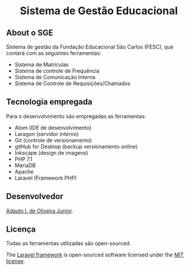 <h1 align="center">Sistema de Gestão Educacional</h1>

## About o SGE

Sistema de gestão da Fundação Educacional São Carlos (FESC), que contará com as seguintes ferramentas:

- Sistema de Matrículas
- Sistema de controle de Frequência
- Sistema de Comunicação Interna
- Sistema de Controle de Requisições/Chamados


## Tecnologia empregada

Para o desenvolvimento são empregadas as ferramentas:

  - Atom (IDE de desenvolvimento)
  - Laragon (servidor interno)
  - Git (controle de versionamento)
  - gitHub for Desktop (backup versionamento online)
  - Inkscape (design de imagens)
  - PHP 7.1
  - MariaDB
  - Apache
  - Laravel (Framework PHP)

## Desenvolvedor

[Adauto I. de Oliveira Junior](http://adautonet.com).


## Licença
Todas as ferramentas utilizadas são open-sourced.

The [Laravel framework](http://laravel.com) is open-sourced software licensed under the [MIT license](http://opensource.org/licenses/MIT).
